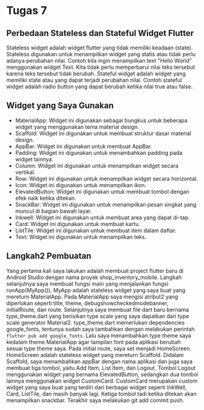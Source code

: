 # Tugas 7

## Perbedaan Stateless dan Stateful Widget Flutter

Stateless widget adalah widget flutter yang tidak memiliki keadaan (state). Stateless digunakan
untuk menampilkan widget yang statis atau tidak perlu adanya perubahan nilai. Contoh kita ingin
menampilkan text "Hello World" menggunakan widget Text. Kita tidak perlu memperbarui nilai teks
tersebut karena teks tersebut tidak berubah. Stateful widget adalah widget yang memiliki state atau
yang dapat terjadi perubahan nilai. Contoh stateful widget adalah radio button yang dapat berubah
ketika nilai true atau false.

## Widget yang Saya Gunakan

- MaterialApp: Widget ini digunakan sebagai bungkus untuk beberapa widget yang menggunakan tema
  material design.
- Scaffold: Widget ini digunakan untuk membuat struktur dasar material design.
- AppBar: Widget ini digunakan untuk membuat AppBar.
- Padding: Widget ini digunakan untuk menambahkan padding pada widget lainnya.
- Column: Widget ini digunakan untuk menampilkan widget secara vertikal.
- Row: Widget ini digunakan untuk menampilkan widget secara horizontal.
- Icon: Widget ini digunakan untuk menampilkan ikon.
- ElevatedButton: Widget ini digunakan untuk membuat tombol dengan efek naik ketika ditekan.
- SnackBar: Widget ini digunakan untuk menampilkan pesan singkat yang muncul di bagian bawah layar.
- Inkwell: Widget ini digunakan untuk membuat area yang dapat di-tap.
- Card: Widget ini digunakan untuk membuat kartu.
- ListTile: Widget ini digunakan untuk membuat item dalam daftar.
- Text: Widget ini digunakan untuk menampilkan teks.

## Langkah2 Pembuatan

Yang pertama kali saya lakukan adalah membuat project flutter baru di Android Studio dengan nama
proyek shop_inventory_mobile. Langkah selanjutnya saya membuat fungsi main yang menjalankan fungsi
runApp(MyApp()). MyApp adalah stateless widget yang saya buat yang mereturn MaterialApp. Pada
MaterialApp saya mengisi atribut2 yang diperlukan seperti title, theme, debugshowcheckedmodebanner,
initialRoute, dan route. Selanjutnya saya membuat file dart baru bernama type_theme.dart yang
berisikan type scale yang saya dapatkan dari type scale generator Material2. type_theme.dart
memerlukan dependencies google_fonts, tentunya sudah saya tambahkan dengan melakukan
perintah `flutter pub add google_fonts`. Lalu saya menambahkan type theme saya kedalam theme
MaterialApp agar tampilan font pada aplikasi berubah sesuai type theme saya. Pada initial route,
saya set menjadi HomeScreen. HomeScreen adalah stateless widget yang mereturn Scaffold. Didalam
Scaffold, saya menambahkan appBar dengan nama aplikasi dan juga saya membuat tiga tombol, yaitu Add
Item, List Item, dan Logout. Tombol Logout menggunakan widget yang bernama ElevatedButton, sedangkan
dua tombol lainnya menggunakan widget CustomCard. CustomCard merupakan custom widget yang saya buat
yang terdiri dari berbagai widget seperti InkWell, Card, ListTile, dan masih banyak lagi. Ketiga
tombol tadi ketika ditekan akan menampilkan snackbar. Terakhir saya melakukan git add commit push.